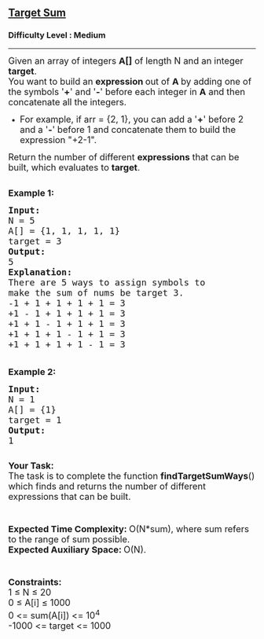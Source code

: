 <h2><a href="https://practice.geeksforgeeks.org/problems/target-sum-1626326450/1?utm_source=youtube&utm_medium=collab_striver_ytdescription&utm_campaign=target-sum-1626326450">Target Sum</a></h2><h3>Difficulty Level : Medium</h3><hr><div class="problems_problem_content__Xm_eO"><p><span style="font-size:18px">Given an array of integers <strong>A[]</strong> of length N and an integer <strong>target</strong>.<br>
You want to build an <strong>expression&nbsp;</strong>out of <strong>A&nbsp;</strong>by adding one of the symbols '<strong>+</strong>' and '<strong>-</strong>' before each integer in <strong>A</strong>&nbsp;and then concatenate all the integers.</span></p>

<ul>
	<li><span style="font-size:18px">For example, if arr&nbsp;= {2, 1}, you can add a '<strong>+</strong>' before 2 and a '<strong>-</strong>' before 1 and concatenate them to build the expression "+2-1".</span></li>
</ul>

<p><span style="font-size:18px">Return the number of different&nbsp;<strong>expressions</strong>&nbsp;that can be built, which evaluates to&nbsp;<strong>target</strong>.</span></p>

<p><br>
<span style="font-size:18px"><strong>Example 1:</strong></span></p>

<pre><span style="font-size:18px"><strong>Input:
</strong>N = 5
A[] = {1, 1, 1, 1, 1}
target = 3
<strong>Output:
</strong>5<strong>
Explanation:
</strong>There are 5 ways to assign symbols to 
make the sum of nums be target 3.
-1 + 1 + 1 + 1 + 1 = 3
+1 - 1 + 1 + 1 + 1 = 3
+1 + 1 - 1 + 1 + 1 = 3
+1 + 1 + 1 - 1 + 1 = 3
+1 + 1 + 1 + 1 - 1 = 3</span><span style="font-size:18px"><strong>
</strong>
</span></pre>

<p><span style="font-size:18px"><strong>Example 2:</strong></span></p>

<pre><span style="font-size:18px"><strong>Input:
</strong>N = 1
A[] = {1}
target = 1
<strong>Output:
</strong>1
</span>
</pre>

<p><span style="font-size:18px"><strong>Your Task:</strong><br>
The task is to complete the function <strong>findTargetSumWays</strong>() which finds and returns the number of different expressions that can be built.</span></p>

<p>&nbsp;</p>

<p><span style="font-size:18px"><strong>Expected Time Complexity:&nbsp;</strong>O(N*sum), where sum refers to the range of sum possible.<br>
<strong>Expected Auxiliary Space:&nbsp;</strong>O(N).</span></p>

<p>&nbsp;</p>

<p><span style="font-size:18px"><strong>Constraints:</strong><br>
1 ≤ N ≤ 20<br>
0 ≤ A[i] ≤ 1000<br>
0 &lt;= sum(A[i]) &lt;= 10<sup>4</sup><br>
-1000 &lt;= target &lt;= 1000</span></p>
</div>